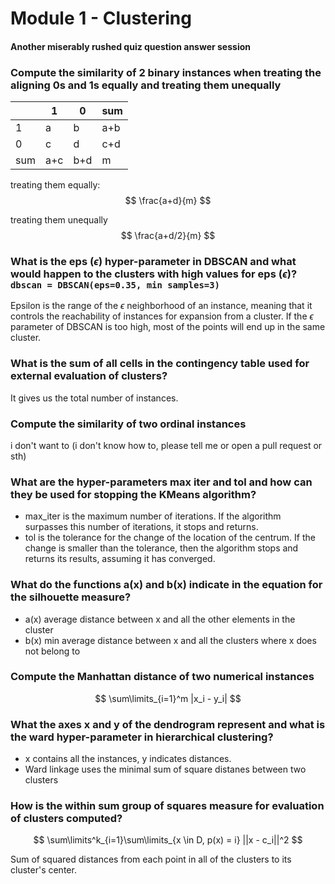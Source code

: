 # Module 1 - Clustering
#### Another miserably rushed quiz question answer session

### Compute the similarity of 2 binary instances when treating the aligning 0s and 1s equally and treating them unequally

| |1|0|sum|
|--|--|--|--|
|1| a|b|a+b
|0|c|d|c+d
|sum|a+c|b+d|m

treating them equally:
$$
\frac{a+d}{m}
$$

treating them unequally
$$
\frac{a+d/2}{m}
$$

### What is the eps ($\epsilon$) hyper-parameter in DBSCAN and what would happen to the clusters with high values for eps ($\epsilon$)? `dbscan = DBSCAN(eps=0.35, min samples=3)`

Epsilon is the range of the $\epsilon$ neighborhood of an instance, meaning that it controls the reachability of instances for expansion from a cluster. If the $\epsilon$ parameter of DBSCAN is too high, most of the points will end up in the same cluster.

### What is the sum of all cells in the contingency table used for external evaluation of clusters?

It gives us the total number of instances.

### Compute the similarity of two ordinal instances

i don't want to (i don't know how to, please tell me or open a pull request or sth)

### What are the hyper-parameters max iter and tol and how can they be used for stopping the KMeans algorithm?

- max_iter is the maximum number of iterations. If the algorithm surpasses this number of iterations, it stops and returns.
- tol is the tolerance for the change of the location of the centrum. If the change is smaller than the tolerance, then the algorithm stops and returns its results, assuming it has converged.

### What do the functions a(x) and b(x) indicate in the equation for the silhouette measure?

- a(x) average distance between x and all the other elements in the cluster
- b(x) min average distance between x and all the clusters where x does not belong to

### Compute the Manhattan distance of two numerical instances

$$
\sum\limits_{i=1}^m |x_i - y_i|
$$

### What the axes x and y of the dendrogram represent and what is the ward hyper-parameter in hierarchical clustering?

- x contains all the instances, y indicates distances.
- Ward linkage uses the minimal sum of square distanes between two clusters

### How is the within sum group of squares measure for evaluation of clusters computed?

$$
\sum\limits^k_{i=1}\sum\limits_{x \in D, p(x) = i} ||x - c_i||^2
$$

Sum of squared distances from each point in all of the clusters to its cluster's center.